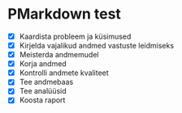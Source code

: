 # PMarkdown test

- [x] Kaardista probleem ja küsimused
- [x] Kirjelda vajalikud andmed vastuste leidmiseks
- [x] Meisterda andmemudel
- [x] Korja andmed
- [x] Kontrolli andmete kvaliteet
- [x] Tee andmebaas
- [x] Tee analüüsid
- [x] Koosta raport